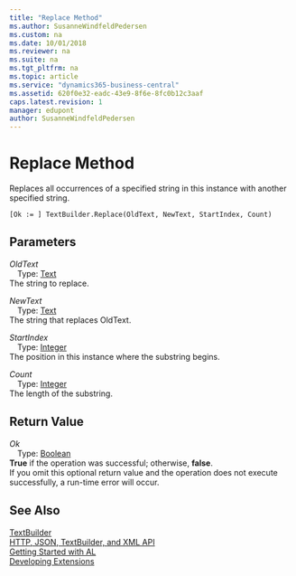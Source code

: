 ```yaml
---
title: "Replace Method"
ms.author: SusanneWindfeldPedersen
ms.custom: na
ms.date: 10/01/2018
ms.reviewer: na
ms.suite: na
ms.tgt_pltfrm: na
ms.topic: article
ms.service: "dynamics365-business-central"
ms.assetid: 620f0e32-eadc-43e9-8f6e-8fc0b12c3aaf
caps.latest.revision: 1
manager: edupont
author: SusanneWindfeldPedersen
---
```


# Replace Method
Replaces all occurrences of a specified string in this instance with another specified string.  
```  
[Ok := ] TextBuilder.Replace(OldText, NewText, StartIndex, Count)  
```  
## Parameters
*OldText*    
&emsp;Type: [Text](../datatypes/devenv-text-data-type.md)  
The string to replace.  
  
*NewText*    
&emsp;Type: [Text](../datatypes/devenv-text-data-type.md)  
The string that replaces OldText.  
  
*StartIndex*    
&emsp;Type: [Integer](../datatypes/devenv-integer-data-type.md)  
The position in this instance where the substring begins.  
  
*Count*    
&emsp;Type: [Integer](../datatypes/devenv-integer-data-type.md)  
The length of the substring.  
  
## Return Value
*Ok*  
&emsp;Type: [Boolean](../datatypes/devenv-boolean-data-type.md)  
**True** if the operation was successful; otherwise, **false**.  
If you omit this optional return value and the operation does not execute successfully, a run-time error will occur.  
  
## See Also
[TextBuilder](textbuilder-class.md)  
[HTTP, JSON, TextBuilder, and XML API](../devenv-restapi-overview.md)  
[Getting Started with AL](../devenv-get-started.md)  
[Developing Extensions](../devenv-dev-overview.md)  

